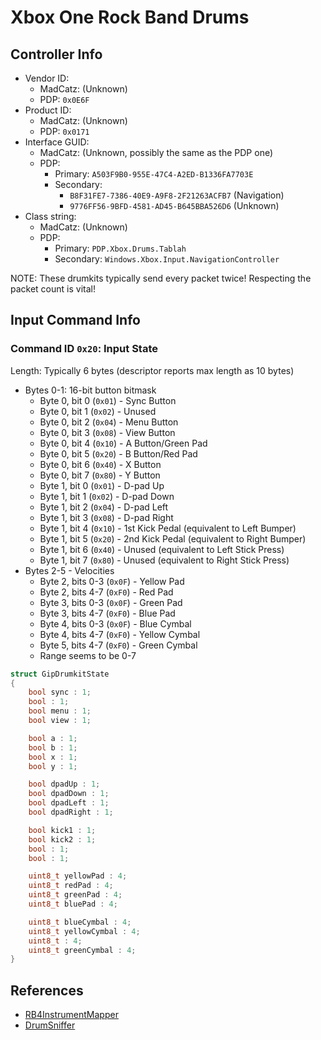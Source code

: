 # Xbox One Rock Band Drums

## Controller Info

- Vendor ID:
  - MadCatz: (Unknown)
  - PDP: `0x0E6F`
- Product ID:
  - MadCatz: (Unknown)
  - PDP: `0x0171`
- Interface GUID:
  - MadCatz: (Unknown, possibly the same as the PDP one)
  - PDP:
    - Primary: `A503F9B0-955E-47C4-A2ED-B1336FA7703E`
    - Secondary:
      - `B8F31FE7-7386-40E9-A9F8-2F21263ACFB7` (Navigation)
      - `9776FF56-9BFD-4581-AD45-B645BBA526D6` (Unknown)
- Class string:
  - MadCatz: (Unknown)
  - PDP:
    - Primary: `PDP.Xbox.Drums.Tablah`
    - Secondary: `Windows.Xbox.Input.NavigationController`

NOTE: These drumkits typically send every packet twice! Respecting the packet count is vital!

## Input Command Info

### Command ID `0x20`: Input State

Length: Typically 6 bytes (descriptor reports max length as 10 bytes)

- Bytes 0-1: 16-bit button bitmask
  - Byte 0, bit 0 (`0x01`) - Sync Button
  - Byte 0, bit 1 (`0x02`) - Unused
  - Byte 0, bit 2 (`0x04`) - Menu Button
  - Byte 0, bit 3 (`0x08`) - View Button
  - Byte 0, bit 4 (`0x10`) - A Button/Green Pad
  - Byte 0, bit 5 (`0x20`) - B Button/Red Pad
  - Byte 0, bit 6 (`0x40`) - X Button
  - Byte 0, bit 7 (`0x80`) - Y Button
  - Byte 1, bit 0 (`0x01`) - D-pad Up
  - Byte 1, bit 1 (`0x02`) - D-pad Down
  - Byte 1, bit 2 (`0x04`) - D-pad Left
  - Byte 1, bit 3 (`0x08`) - D-pad Right
  - Byte 1, bit 4 (`0x10`) - 1st Kick Pedal (equivalent to Left Bumper)
  - Byte 1, bit 5 (`0x20`) - 2nd Kick Pedal (equivalent to Right Bumper)
  - Byte 1, bit 6 (`0x40`) - Unused (equivalent to Left Stick Press)
  - Byte 1, bit 7 (`0x80`) - Unused (equivalent to Right Stick Press)
- Bytes 2-5 - Velocities
  - Byte 2, bits 0-3 (`0x0F`) - Yellow Pad
  - Byte 2, bits 4-7 (`0xF0`) - Red Pad
  - Byte 3, bits 0-3 (`0x0F`) - Green Pad
  - Byte 3, bits 4-7 (`0xF0`) - Blue Pad
  - Byte 4, bits 0-3 (`0x0F`) - Blue Cymbal
  - Byte 4, bits 4-7 (`0xF0`) - Yellow Cymbal
  - Byte 5, bits 4-7 (`0xF0`) - Green Cymbal
  - Range seems to be 0-7

```cpp
struct GipDrumkitState
{
    bool sync : 1;
    bool : 1;
    bool menu : 1;
    bool view : 1;

    bool a : 1;
    bool b : 1;
    bool x : 1;
    bool y : 1;

    bool dpadUp : 1;
    bool dpadDown : 1;
    bool dpadLeft : 1;
    bool dpadRight : 1;

    bool kick1 : 1;
    bool kick2 : 1;
    bool : 1;
    bool : 1;

    uint8_t yellowPad : 4;
    uint8_t redPad : 4;
    uint8_t greenPad : 4;
    uint8_t bluePad : 4;

    uint8_t blueCymbal : 4;
    uint8_t yellowCymbal : 4;
    uint8_t : 4;
    uint8_t greenCymbal : 4;
}
```

## References

- [RB4InstrumentMapper](https://github.com/TheNathannator/RB4InstrumentMapper)
- [DrumSniffer](https://github.com/Dunkalunk/guitarsniffer)
